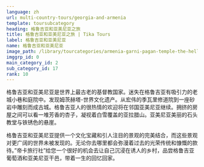 ```yaml
---
language: zh
url: multi-country-tours/georgia-and-armenia
template: toursubcategory
heading: 格鲁吉亚和亚美尼亚之旅
title: 格鲁吉亚和亚美尼亚之旅 | Tika Tours
label: 格鲁吉亚和亚美尼亚
name: 格鲁吉亚和亚美尼亚
image_path: /library/tourcategories/armenia-garni-pagan-temple-the-hellenistic-temple-in-republic-of-armenia_245764552.jpg
imggrp_id: 0
main_category_id: 2
sub_category_id: 17
rank: 10
---
```

<div class="row content-row"><!-- 993 (2)-->
<div class="col-xs-12 col-sm-6 col-md-6"><!-- 1356 -->

格鲁吉亚和亚美尼亚是世界上最古老的基督教国家。迷失在格鲁吉亚有吸引力的老城小巷和庭院中。发现姆茨赫塔-世界文化遗产。从宏伟的季瓦里修道院到一座砂岩中雕刻而成古城。格鲁吉亚人的很热情的欢迎将在邻国亚美尼亚继续。拥挤的房屋之间可以看一堆芳香的杏子，凝视着白雪覆盖的亚拉腊山。亚美尼亚美丽的石头教堂与铁锈色的悬崖。
</div>

<div class="col-xs-12 col-sm-6 col-md-6"><!-- 1357 -->

格鲁吉亚和亚美尼亚提供一个文化宝藏和引人注目的景观的完美结合，而这些景观对更广阔的世界未被发现的。无论你去哪里都会弥漫着过去的光荣传统和慷慨的款待。”帝卡旅行社”给您一个很好的机会去让自己沉浸在诱人的乡村，品尝格鲁吉亚葡萄酒和亚美尼亚干邑，带着一生的回忆回家。


</div>

</div>

